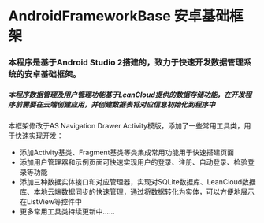 # AndroidFrameworkBase 安卓基础框架
### 本程序是基于Android Studio 2搭建的，致力于快速开发数据管理系统的安卓基础框架。
##### 本程序数据管理及用户管理功能基于LeanCloud提供的数据存储功能，在开发程序前需要在云端创建应用，并创建数据表将对应信息初始化到程序中
本框架修改于AS Navigation Drawer Activity模版，添加了一些常用工具类，用于快速实现开发：
- 添加Activity基类、Fragment基类等类集成常用功能用于快速搭建页面
- 添加用户管理器和示例页面可快速实现用户的登录、注册、自动登录、检验登录等功能
- 添加三种数据实体接口和对应管理器，实现对SQLite数据库、LeanCloud数据库、本地云端数据同步的快速管理，通过将数据转化为实体，可以方便地展示在ListView等控件中
- 更多常用工具类持续更新中……
